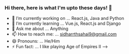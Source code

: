 ### Hi there, here is what I'm upto these days! 👋


- 🔭 I’m currently working on ... React.js, Java and Python
- 🌱 I’m currently learning ... Vue.js, React.js and Django
- 💬 Ask me about ... Anything
- 📫 How to reach me: ... sidharrthsahai9@gmail.com
- 😄 Pronouns: ... He/Him
- ⚡ Fun fact: ... I like playing Age of Empires II 
-->
